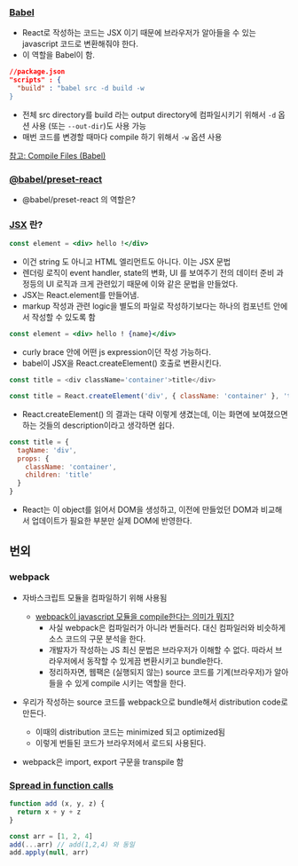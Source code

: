 ### [Babel](https://babeljs.io/)

- React로 작성하는 코드는 JSX 이기 때문에 브라우저가 알아들을 수 있는 javascript 코드로 변환해줘야 한다.
- 이 역할을 Babel이 함.

```json
//package.json
"scripts" : {
  "build" : "babel src -d build -w
}
```

- 전체 src directory를 build 라는 output directory에 컴파일시키기 위해서 `-d` 옵션 사용 (또는 `--out-dir`)도 사용 가능
- 매번 코드를 변경할 때마다 compile 하기 위해서 `-w` 옵션 사용

[참고: Compile Files (Babel)](https://babeljs.io/docs/en/babel-cli#compile-files)

### [@babel/preset-react](https://babeljs.io/docs/en/babel-preset-react)

- @babel/preset-react 의 역할은?

### [JSX](https://reactjs.org/docs/introducing-jsx.html) 란?

```jsx
const element = <div> hello !</div>
```

- 이건 string 도 아니고 HTML 엘리먼트도 아니다. 이는 JSX 문법
- 렌더링 로직이 event handler, state의 변화, UI 를 보여주기 전의 데이터 준비 과정등의 UI 로직과 크게 관련있기 때문에 이와 같은 문법을 만들었다.
- JSX는 React.element를 만들어냄.
- markup 작성과 관련 logic을 별도의 파일로 작성하기보다는 하나의 컴포넌트 안에서 작성할 수 있도록 함

```jsx
const element = <div> hello ! {name}</div>
```

- curly brace 안에 어떤 js expression이던 작성 가능하다.
- babel이 JSX을 React.createElement() 호출로 변환시킨다.

```js
const title = <div className='container'>title</div>

const title = React.createElement('div', { className: 'container' }, 'title')
```

- React.createElement() 의 결과는 대략 이렇게 생겼는데, 이는 화면에 보여졌으면 하는 것들의 description이라고 생각하면 쉽다.

```js
const title = {
  tagName: 'div',
  props: {
    className: 'container',
    children: 'title'
  }
}
```

- React는 이 object를 읽어서 DOM을 생성하고, 이전에 만들었던 DOM과 비교해서 업데이트가 필요한 부분만 실제 DOM에 반영한다.

## 번외

### webpack

- 자바스크립트 모듈을 컴파일하기 위해 사용됨

  - [webpack이 javascript 모듈을 compile한다는 의미가 뭐지?](https://stackoverflow.com/questions/53582697/what-does-webpack-compiles-javascript-modules-mean)
    - 사실 webpack은 컴파일러가 아니라 번들러다. 대신 컴파일러와 비슷하게 소스 코드의 구문 분석을 한다.
    - 개발자가 작성하는 JS 최신 문법은 브라우저가 이해할 수 없다. 따라서 브라우저에서 동작할 수 있게끔 변환시키고 bundle한다.
    - 정리하자면, 웹팩은 (실행되지 않는) source 코드를 기계(브라우저)가 알아들을 수 있게 compile 시키는 역할을 한다.

- 우리가 작성하는 source 코드를 webpack으로 bundle해서 distribution code로 만든다.
  - 이때의 distribution 코드는 minimized 되고 optimized됨
  - 이렇게 번들된 코드가 브라우저에서 로드되 사용된다.
- webpack은 import, export 구문을 transpile 함

### [Spread in function calls](https://developer.mozilla.org/en-US/docs/Web/JavaScript/Reference/Operators/Spread_syntax#spread_in_function_calls)

```js
function add (x, y, z) {
  return x + y + z
}

const arr = [1, 2, 4]
add(...arr) // add(1,2,4) 와 동일
add.apply(null, arr)
```
